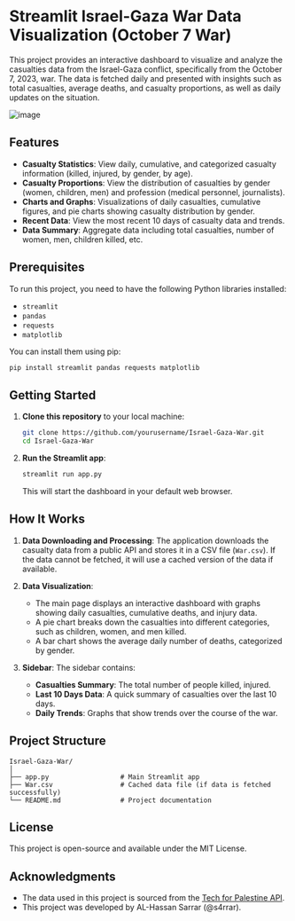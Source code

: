 # Streamlit Israel-Gaza War Data Visualization (October 7 War)

This project provides an interactive dashboard to visualize and analyze the casualties data from the Israel-Gaza conflict, specifically from the October 7, 2023, war. The data is fetched daily and presented with insights such as total casualties, average deaths, and casualty proportions, as well as daily updates on the situation.

![image](https://github.com/user-attachments/assets/2d8c2ef3-18b2-4131-9b29-2f2e8df9e187)

## Features

- **Casualty Statistics**: View daily, cumulative, and categorized casualty information (killed, injured, by gender, by age).
- **Casualty Proportions**: View the distribution of casualties by gender (women, children, men) and profession (medical personnel, journalists).
- **Charts and Graphs**: Visualizations of daily casualties, cumulative figures, and pie charts showing casualty distribution by gender.
- **Recent Data**: View the most recent 10 days of casualty data and trends.
- **Data Summary**: Aggregate data including total casualties, number of women, men, children killed, etc.

## Prerequisites

To run this project, you need to have the following Python libraries installed:
- `streamlit`
- `pandas`
- `requests`
- `matplotlib`

You can install them using pip:

```bash
pip install streamlit pandas requests matplotlib
```

## Getting Started

1. **Clone this repository** to your local machine:

   ```bash
   git clone https://github.com/yourusername/Israel-Gaza-War.git
   cd Israel-Gaza-War
   ```

2. **Run the Streamlit app**:

   ```bash
   streamlit run app.py
   ```

   This will start the dashboard in your default web browser.

## How It Works

1. **Data Downloading and Processing**: The application downloads the casualty data from a public API and stores it in a CSV file (`War.csv`). If the data cannot be fetched, it will use a cached version of the data if available.
   
2. **Data Visualization**:
   - The main page displays an interactive dashboard with graphs showing daily casualties, cumulative deaths, and injury data.
   - A pie chart breaks down the casualties into different categories, such as children, women, and men killed.
   - A bar chart shows the average daily number of deaths, categorized by gender.
   
3. **Sidebar**: The sidebar contains:
   - **Casualties Summary**: The total number of people killed, injured.
   - **Last 10 Days Data**: A quick summary of casualties over the last 10 days.
   - **Daily Trends**: Graphs that show trends over the course of the war.

## Project Structure

```
Israel-Gaza-War/
│
├── app.py                  # Main Streamlit app
├── War.csv                 # Cached data file (if data is fetched successfully)
└── README.md               # Project documentation
```

## License

This project is open-source and available under the MIT License.

## Acknowledgments

- The data used in this project is sourced from the [Tech for Palestine API](https://data.techforpalestine.org).
- This project was developed by AL-Hassan Sarrar (@s4rrar).
